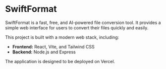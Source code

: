 # SwiftFormat

SwiftFormat is a fast, free, and AI-powered file conversion tool. It provides a simple web interface for users to convert their files quickly and easily.

This project is built with a modern web stack, including:
- **Frontend:** React, Vite, and Tailwind CSS
- **Backend:** Node.js and Express

The application is designed to be deployed on Vercel.
